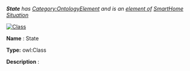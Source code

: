 ___State__ 
 has
 [Category:OntologyElement](../../Category/OntologyElement "Category:OntologyElement") 
 and is an
 [element of](../../Property/ElementOf "Property:ElementOf") 
[SmartHome Situation](../../Submissions/SmartHome_Situation "Submissions:SmartHome Situation")_




  





[![Class](../../images/thumb/2/27/Class.gif/45px-Class.gif)](../../Image/Class.gif "Class")


__Name__ 
 : State
 



__Type:__ 
 owl:Class
 



__Description__ 
 :